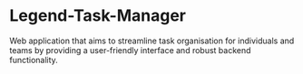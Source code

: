 # Legend-Task-Manager
Web application that aims to streamline task organisation for individuals and teams by providing a user-friendly interface and robust backend functionality.
